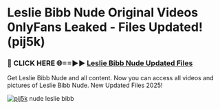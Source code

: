 # Leslie Bibb Nude Original Videos 0nlyFans Leaked - Files Updated! (pij5k)

<h3>🔴 CLICK HERE 🌐==►► <a href="https://tinyurl.com/52m3yx9h" rel="nofollow">Leslie Bibb Nude Updated Files</a></h3>

Get Leslie Bibb Nude and all content. Now you can access all videos and pictures of Leslie Bibb Nude. New Updated Files 2025!

[![pij5k](https://i.imgur.com/TnHtlc8.gif)](https://tinyurl.com/52m3yx9h)
nude leslie bibb